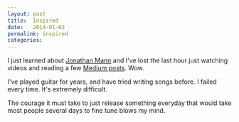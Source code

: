 ```yaml
---
layout: post
title:  Inspired
date:   2014-01-02
permalink: inspired
categories:
---
```


I just learned about [Jonathan Mann](http://jonathanmann.tumblr.com/) and I've lost the last hour just watching videos and reading a few [Medium posts](https://medium.com/i-stop-being-afraid-of-making-something-bad-and/f6213db2d90d). Wow.

I've played guitar for years, and have tried writing songs before. I failed every time. It's extremely difficult.

The courage it must take to just release something everyday that would take most people several days to fine tune blows my mind.


